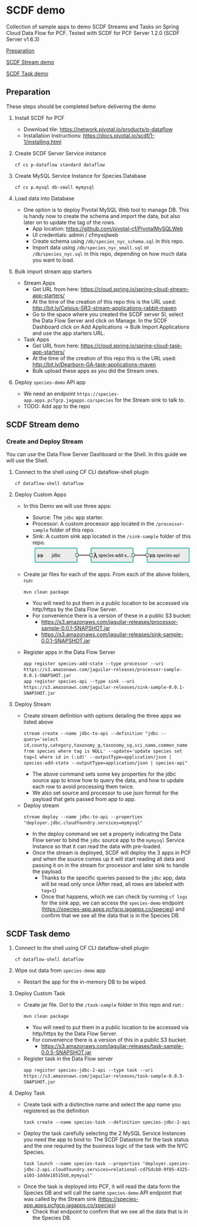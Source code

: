 # SCDF demo
Collection of sample apps to demo SCDF Streams and Tasks on Spring Cloud Data Flow for PCF.
Tested with SCDF for PCF Server 1.2.0 (SCDF Server v1.6.3)

[Preparation](#preparation)

[SCDF Stream demo](#scdf-stream-demo)

[SCDF Task demo](#scdf-task-demo)

## Preparation
These steps should be completed before delivering the demo

1. Install SCDF for PCF
    - Download tile: https://network.pivotal.io/products/p-dataflow
    - Installation Instructions: https://docs.pivotal.io/scdf/1-1/installing.html


1. Create SCDF Server Service instance
    ```
    cf cs p-dataflow standard dataflow
    ```


1. Create MySQL Service Instance for Species Database
    ```
    cf cs p.mysql db-small mymysql
    ```

1. Load data into Database
    - One option is to deploy Pivotal MySQL Web tool to manage DB. This is handy now to create the schema and import the data, but also later on to update the tag of the rows.
      - App location: https://github.com/pivotal-cf/PivotalMySQLWeb
      - UI credentials: admin / cfmysqlweb
      - Create schema using `/db/species_nyc_schema.sql` in this repo.
      - Import data using `/db/species_nyc_small.sql` or `/db/species_nyc.sql` in this repo, depending on how much data you want to load.

1. Bulk import stream app starters
    - Stream Apps
      - Get URL from here: https://cloud.spring.io/spring-cloud-stream-app-starters/
      - At the time of the creation of this repo this is the URL used: http://bit.ly/Celsius-SR3-stream-applications-rabbit-maven
      - Go to the space where you created the SCDF server SI, select the Data Flow Server and click on Manage. In the SCDF Dashboard click on Add Applications -> Bulk Import Applications and use the app starters URL.
    - Task Apps
      - Get URL from here: https://cloud.spring.io/spring-cloud-task-app-starters/
      - At the time of the creation of this repo this is the URL used: http://bit.ly/Dearborn-GA-task-applications-maven
      - Bulk upload these apps as you did the Stream ones.

1. Deploy `species-demo` API app
    - We need an endpoint `https://species-app.apps.pcfgcp.jagapps.co/species` for the Stream sink to talk to.
    - TODO: Add app to the repo


## SCDF Stream demo

### Create and Deploy Stream
You can use the Data Flow Server Dashboard or the Shell. In this guide we will use the Shell.

1. Connect to the shell using CF CLI dataflow-shell plugin
    ```
    cf dataflow-shell dataflow
    ```

1. Deploy Custom Apps
    - In this Demo we will use three apps:
      - Source: The `jdbc` app starter.
      - Processor: A custom processor app located in the `/processor-sample` folder of this repo.
      - Sink: A custom sink app located in the `/sink-sample` folder of this repo.
      ![stream_image](./images/stream.png)

    - Create jar files for each of the apps. From each of the above folders, run:
      ```
      mvn clean package
      ```
      - You will need to put them in a public location to be accessed via http/https by the Data Flow Server.
      - For convenience there is a version of these in a public S3 bucket:
        - https://s3.amazonaws.com/jaguilar-releases/processor-sample-0.0.1-SNAPSHOT.jar
        - https://s3.amazonaws.com/jaguilar-releases/sink-sample-0.0.1-SNAPSHOT.jar

    - Register apps in the Data Flow Server
      ```
      app register species-add-state --type processor --uri https://s3.amazonaws.com/jaguilar-releases/processor-sample-0.0.1-SNAPSHOT.jar
      app register species-api --type sink --uri https://s3.amazonaws.com/jaguilar-releases/sink-sample-0.0.1-SNAPSHOT.jar
      ```

1. Deploy Stream
    - Create stream definition with options detailing the three apps we listed above
      ```
      stream create --name jdbc-to-api --definition "jdbc --query='select id,county,category,taxonomy_g,taxonomy_sg,sci_name,common_name from species where tag is NULL' --update='update species set tag=1 where id in (:id)' --outputType=application/json | species-add-state --outputType=application/json | species-api"
      ```
      - The above command sets some key properties for the jdbc source app to know how to query the data, and how to update each row to avoid processing them twice.
      - We also set source and processor to use json format for the payload that gets passed from app to app.
    - Deploy stream
      ```
      stream deploy --name jdbc-to-api --properties "deployer.jdbc.cloudfoundry.services=mymysql"
      ```
      - In the deploy command we set a property indicating the Data Flow server to bind the `jdbc` source app to the `mymysql` Service Instance so that it can read the data with pre-loaded.
      - Once the stream is deployed, SCDF will deploy the 3 apps in PCF and when the source comes up it will start reading all data and passing it on in the stream for processor and later sink to handle the payload.
        - Thanks to the specific queries passed to the `jdbc` app, data will be read only once (After read, all rows are labeled with `tag=1`)
        - Once that happens, which we can check by running `cf logs` for the sink app, we can access the `species-demo` endpoint (https://species-app.apps.pcfgcp.jagapps.co/species) and confirm that we see all the data that is in the Species DB.


## SCDF Task demo

1. Connect to the shell using CF CLI dataflow-shell plugin
    ```
    cf dataflow-shell dataflow
    ```

1. Wipe out data from `species-demo` app
    - Restart the app for the in-memory DB to be wiped.


1. Deploy Custom Task
    - Create jar file. Got to the `/task-sample` folder in this repo and run :
      ```
      mvn clean package
      ```
      - You will need to put them in a public location to be accessed via http/https by the Data Flow Server.
      - For convenience there is a version of this in a public S3 bucket:
        - https://s3.amazonaws.com/jaguilar-releases/task-sample-0.0.5-SNAPSHOT.jar
    - Register task in the Data Flow server
      ```
      app register species-jdbc-2-api --type task --uri  https://s3.amazonaws.com/jaguilar-releases/task-sample-0.0.5-SNAPSHOT.jar
      ```

1. Deploy Task
    - Create task with a distinctive name and select the app name you registered as the definition
      ```
      task create --name species-task --definition species-jdbc-2-api
      ```
    - Deploy the task carefully selecting the 2 MySQL Service Instances you need the app to bind to: The SCDF Datastore for the task status and the one required by the business logic of the task with the NYC Species.
      ```
      task launch --name species-task --properties "deployer.species-jdbc-2-api.cloudfoundry.services=relational-cd75dcb0-9f85-4325-a103-1ddde18515b0,mymysql"
      ```
    - Once the task is deployed into PCF, it will read the data form the Species DB and will call the same `species-demo` API endpoint that was called by the Stream sink (https://species-app.apps.pcfgcp.jagapps.co/species)
      - Check that endpoint to confirm that we see all the data that is in the Species DB.

